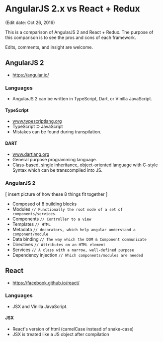 # AngularJS 2.x vs React + Redux
(Edit date: Oct 26, 2016)

This is a comparison of AngularJS 2 and React + Redux. The purpose of this comparison is to see the pros and cons of each framework.

Edits, comments, and insight are welcome.

## AngularJS 2
- https://angular.io/

### Languages 
- AngularJS 2 can be written in TypeScript, Dart, or Vinilla JavaScript.

#### TypeScript
- www.typescriptlang.org
- TypeScript ⊇ JavaScript
- Mistakes can be found during transpilation.

#### DART
- www.dartlang.org
- General purpose programming language.
- Class-based, single inheritance, object-oriented language with C-style Syntax which can be transcompiled into JS.

### AngularJS 2
[ insert picture of how these 8 things fit together ]
- Composed of 8 building blocks
 - Modules `// Functionally the root node of a set of components/services.`
 - Components `// Controller to a view`
 - Templates `// HTML`
 - Metadata `// decorators, which help angular understand a component/module`
 - Data binding `// The way which the DOM & Component communicate`
 - Directives `// Attributes on an HTML element`
 - Services `// A class with a narrow, well-defined purpose`
 - Dependency injection `// Which components/modules are needed`
 

## React
- https://facebook.github.io/react/

### Languages 
- JSX and Vinilla JavaScript.

#### JSX
- React's version of html (camelCase instead of snake-case)
- JSX is treated like a JS object after compilation



